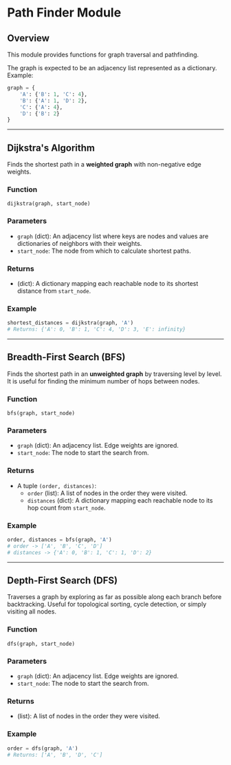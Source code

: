 # Path Finder Module

## Overview

This module provides functions for graph traversal and pathfinding.

The graph is expected to be an adjacency list represented as a dictionary. Example:

```python
graph = {
    'A': {'B': 1, 'C': 4},
    'B': {'A': 1, 'D': 2},
    'C': {'A': 4},
    'D': {'B': 2}
}
```

---

## Dijkstra's Algorithm

Finds the shortest path in a **weighted graph** with non-negative edge weights.

### Function
`dijkstra(graph, start_node)`

### Parameters
- `graph` (dict): An adjacency list where keys are nodes and values are dictionaries of neighbors with their weights.
- `start_node`: The node from which to calculate shortest paths.

### Returns
- (dict): A dictionary mapping each reachable node to its shortest distance from `start_node`.

### Example
```python
shortest_distances = dijkstra(graph, 'A')
# Returns: {'A': 0, 'B': 1, 'C': 4, 'D': 3, 'E': infinity}
```

---

## Breadth-First Search (BFS)

Finds the shortest path in an **unweighted graph** by traversing level by level. It is useful for finding the minimum number of hops between nodes.

### Function
`bfs(graph, start_node)`

### Parameters
- `graph` (dict): An adjacency list. Edge weights are ignored.
- `start_node`: The node to start the search from.

### Returns
- A tuple `(order, distances)`:
  - `order` (list): A list of nodes in the order they were visited.
  - `distances` (dict): A dictionary mapping each reachable node to its hop count from `start_node`.

### Example
```python
order, distances = bfs(graph, 'A')
# order -> ['A', 'B', 'C', 'D']
# distances -> {'A': 0, 'B': 1, 'C': 1, 'D': 2}
```

---

## Depth-First Search (DFS)

Traverses a graph by exploring as far as possible along each branch before backtracking. Useful for topological sorting, cycle detection, or simply visiting all nodes.

### Function
`dfs(graph, start_node)`

### Parameters
- `graph` (dict): An adjacency list. Edge weights are ignored.
- `start_node`: The node to start the search from.

### Returns
- (list): A list of nodes in the order they were visited.

### Example
```python
order = dfs(graph, 'A')
# Returns: ['A', 'B', 'D', 'C']
```